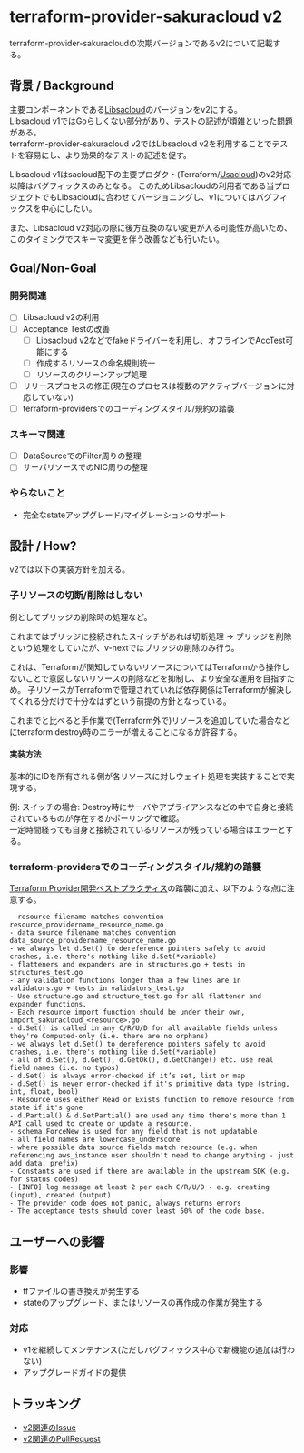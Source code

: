 # terraform-provider-sakuracloud v2

terraform-provider-sakuracloudの次期バージョンであるv2について記載する。

## 背景 / Background

主要コンポーネントである[Libsacloud](https://github.com/sacloud/libsacloud)のバージョンをv2にする。  
Libsacloud v1ではGoらしくない部分があり、テストの記述が煩雑といった問題がある。  
terraform-provider-sakuracloud v2ではLibsacloud v2を利用することでテストを容易にし、より効果的なテストの記述を促す。

Libsacloud v1はsacloud配下の主要プロダクト(Terraform/[Usacloud](https://github.com/sacloud/usacloud))のv2対応以降はバグフィックスのみとなる。
このためLibsacloudの利用者である当プロジェクトでもLibsacloudに合わせてバージョニングし、v1についてはバグフィックスを中心にしたい。

また、Libsacloud v2対応の際に後方互換のない変更が入る可能性が高いため、このタイミングでスキーマ変更を伴う改善なども行いたい。

## Goal/Non-Goal

### 開発関連

- [ ] Libsacloud v2の利用
- [ ] Acceptance Testの改善
  - [ ] Libsacloud v2などでfakeドライバーを利用し、オフラインでAccTest可能にする
  - [ ] 作成するリソースの命名規則統一
  - [ ] リソースのクリーンアップ処理
- [ ] リリースプロセスの修正(現在のプロセスは複数のアクティブバージョンに対応していない)
- [ ] terraform-providersでのコーディングスタイル/規約の踏襲

### スキーマ関連

- [ ] DataSourceでのFilter周りの整理
- [ ] サーバリソースでのNIC周りの整理

### やらないこと

- 完全なstateアップグレード/マイグレーションのサポート

## 設計 / How?

v2では以下の実装方針を加える。

### 子リソースの切断/削除はしない

例としてブリッジの削除時の処理など。

これまではブリッジに接続されたスイッチがあれば切断処理 -> ブリッジを削除という処理をしていたが、v-nextではブリッジの削除のみ行う。

これは、Terraformが関知していないリソースについてはTerraformから操作しないことで意図しないリソースの削除などを抑制し、より安全な運用を目指すため。
子リソースがTerraformで管理されていれば依存関係はTerraformが解決してくれる分だけで十分なはずという前提の方針となっている。

これまでと比べると手作業で(Terraform外で)リソースを追加していた場合などにterraform destroy時のエラーが増えることになるが許容する。

#### 実装方法

基本的にIDを所有される側が各リソースに対しウェイト処理を実装することで実現する。

例: スイッチの場合: Destroy時にサーバやアプライアンスなどの中で自身と接続されているものが存在するかポーリングで確認。  
一定時間経っても自身と接続されているリソースが残っている場合はエラーとする。

### terraform-providersでのコーディングスタイル/規約の踏襲

[Terraform Provider開発ベストプラクティス](https://www.terraform.io/docs/extend/best-practices/index.html)の踏襲に加え、以下のような点に注意する。

```
- resource filename matches convention resource_providername_resource_name.go
- data source filename matches convention data_source_providername_resource_name.go
- we always let d.Set() to dereference pointers safely to avoid crashes, i.e. there's nothing like d.Set(*variable)
- flatteners and expanders are in structures.go + tests in structures_test.go
- any validation functions longer than a few lines are in validators.go + tests in validators_test.go
- Use structure.go and structure_test.go for all flattener and expander functions.
- Each resource import function should be under their own, import_sakuracloud_<resource>.go
- d.Set() is called in any C/R/U/D for all available fields unless they're Computed-only (i.e. there are no orphans)
- we always let d.Set() to dereference pointers safely to avoid crashes, i.e. there's nothing like d.Set(*variable)
- all of d.Set(), d.Get(), d.GetOk(), d.GetChange() etc. use real field names (i.e. no typos)
- d.Set() is always error-checked if it’s set, list or map
- d.Set() is never error-checked if it's primitive data type (string, int, float, bool)
- Resource uses either Read or Exists function to remove resource from state if it's gone
- d.Partial() & d.SetPartial() are used any time there's more than 1 API call used to create or update a resource.
- schema.ForceNew is used for any field that is not updatable
- all field names are lowercase_underscore
- where possible data source fields match resource (e.g. when referencing aws_instance user shouldn't need to change anything - just add data. prefix)
- Constants are used if there are available in the upstream SDK (e.g. for status codes)
- [INFO] log message at least 2 per each C/R/U/D - e.g. creating (input), created (output)
- The provider code does not panic, always returns errors
- The acceptance tests should cover least 50% of the code base. 

```

## ユーザーへの影響

### 影響

- tfファイルの書き換えが発生する
- stateのアップグレード、またはリソースの再作成の作業が発生する

### 対応

- v1を継続してメンテナンス(ただしバグフィックス中心で新機能の追加は行わない)
- アップグレードガイドの提供

## トラッキング

- [v2関連のIssue](https://github.com/sacloud/terraform-provider-sakuracloud/issues?q=is%3Aissue+is%3Aopen+label%3Av2)
- [v2関連のPullRequest](https://github.com/sacloud/terraform-provider-sakuracloud/pulls?utf8=✓&q=is%3Apr+label%3Av2+)
 